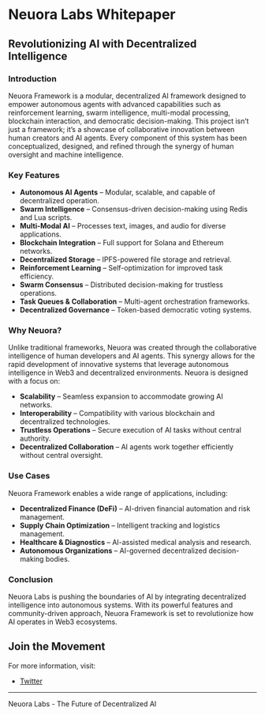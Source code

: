 # Neuora Labs Whitepaper

## Revolutionizing AI with Decentralized Intelligence

### Introduction
Neuora Framework is a modular, decentralized AI framework designed to empower autonomous agents with advanced capabilities such as reinforcement learning, swarm intelligence, multi-modal processing, blockchain interaction, and democratic decision-making. This project isn’t just a framework; it’s a showcase of collaborative innovation between human creators and AI agents. Every component of this system has been conceptualized, designed, and refined through the synergy of human oversight and machine intelligence.

### Key Features
- **Autonomous AI Agents** – Modular, scalable, and capable of decentralized operation.
- **Swarm Intelligence** – Consensus-driven decision-making using Redis and Lua scripts.
- **Multi-Modal AI** – Processes text, images, and audio for diverse applications.
- **Blockchain Integration** – Full support for Solana and Ethereum networks.
- **Decentralized Storage** – IPFS-powered file storage and retrieval.
- **Reinforcement Learning** – Self-optimization for improved task efficiency.
- **Swarm Consensus** – Distributed decision-making for trustless operations.
- **Task Queues & Collaboration** – Multi-agent orchestration frameworks.
- **Decentralized Governance** – Token-based democratic voting systems.

### Why Neuora?
Unlike traditional frameworks, Neuora was created through the collaborative intelligence of human developers and AI agents. This synergy allows for the rapid development of innovative systems that leverage autonomous intelligence in Web3 and decentralized environments. Neuora is designed with a focus on:

- **Scalability** – Seamless expansion to accommodate growing AI networks.
- **Interoperability** – Compatibility with various blockchain and decentralized technologies.
- **Trustless Operations** – Secure execution of AI tasks without central authority.
- **Decentralized Collaboration** – AI agents work together efficiently without central oversight.

### Use Cases
Neuora Framework enables a wide range of applications, including:
- **Decentralized Finance (DeFi)** – AI-driven financial automation and risk management.
- **Supply Chain Optimization** – Intelligent tracking and logistics management.
- **Healthcare & Diagnostics** – AI-assisted medical analysis and research.
- **Autonomous Organizations** – AI-governed decentralized decision-making bodies.

### Conclusion
Neuora Labs is pushing the boundaries of AI by integrating decentralized intelligence into autonomous systems. With its powerful features and community-driven approach, Neuora Framework is set to revolutionize how AI operates in Web3 ecosystems.

## Join the Movement
For more information, visit:
- [Twitter](https://x.com/neuoralabs)

---
Neuora Labs - The Future of Decentralized AI
